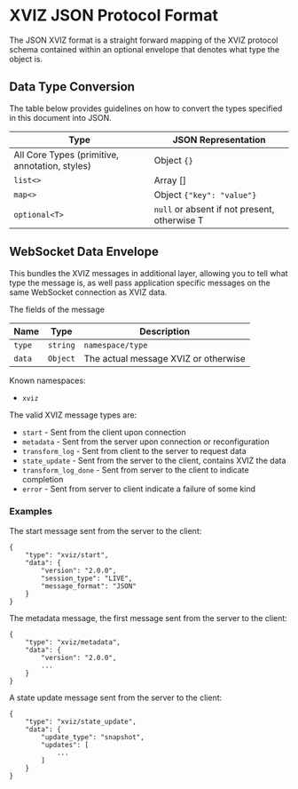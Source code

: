 # XVIZ JSON Protocol Format

The JSON XVIZ format is a straight forward mapping of the XVIZ protocol schema contained within an
optional envelope that denotes what type the object is.

## Data Type Conversion

The table below provides guidelines on how to convert the types specified in this document into
JSON.

| Type                                           | JSON Representation                          |
| ---------------------------------------------- | -------------------------------------------- |
| All Core Types (primitive, annotation, styles) | Object `{}`                                  |
| `list<>`                                       | Array []                                     |
| `map<>`                                        | Object `{"key": "value"}`                    |
| `optional<T>`                                  | `null` or absent if not present, otherwise T |

## WebSocket Data Envelope

This bundles the XVIZ messages in additional layer, allowing you to tell what type the message is,
as well pass application specific messages on the same WebSocket connection as XVIZ data.

The fields of the message

| Name   | Type     | Description                          |
| ------ | -------- | ------------------------------------ |
| `type` | `string` | `namespace/type`                     |
| `data` | `Object` | The actual message XVIZ or otherwise |

Known namespaces:

- `xviz`

The valid XVIZ message types are:

- `start` - Sent from the client upon connection
- `metadata` - Sent from the server upon connection or reconfiguration
- `transform_log` - Sent from client to the server to request data
- `state_update` - Sent from the server to the client, contains XVIZ the data
- `transform_log_done` - Sent from server to the client to indicate completion
- `error` - Sent from server to client indicate a failure of some kind

### Examples

The start message sent from the server to the client:

```
{
    "type": "xviz/start",
    "data": {
        "version": "2.0.0",
        "session_type": "LIVE",
        "message_format": "JSON"
    }
}
```

The metadata message, the first message sent from the server to the client:

```
{
    "type": "xviz/metadata",
    "data": {
        "version": "2.0.0",
        ...
    }
}
```

A state update message sent from the server to the client:

```
{
    "type": "xviz/state_update",
    "data": {
        "update_type": "snapshot",
        "updates": [
            ...
        ]
    }
}
```
